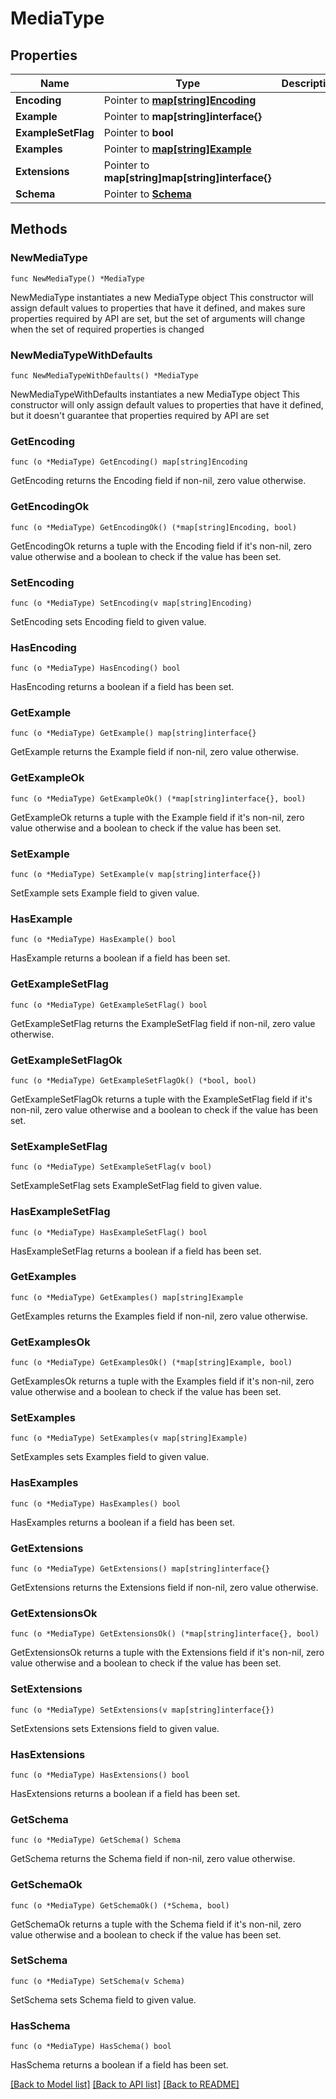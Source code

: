 # MediaType

## Properties

Name | Type | Description | Notes
------------ | ------------- | ------------- | -------------
**Encoding** | Pointer to [**map[string]Encoding**](Encoding.md) |  | [optional] 
**Example** | Pointer to **map[string]interface{}** |  | [optional] 
**ExampleSetFlag** | Pointer to **bool** |  | [optional] 
**Examples** | Pointer to [**map[string]Example**](Example.md) |  | [optional] 
**Extensions** | Pointer to **map[string]map[string]interface{}** |  | [optional] 
**Schema** | Pointer to [**Schema**](Schema.md) |  | [optional] 

## Methods

### NewMediaType

`func NewMediaType() *MediaType`

NewMediaType instantiates a new MediaType object
This constructor will assign default values to properties that have it defined,
and makes sure properties required by API are set, but the set of arguments
will change when the set of required properties is changed

### NewMediaTypeWithDefaults

`func NewMediaTypeWithDefaults() *MediaType`

NewMediaTypeWithDefaults instantiates a new MediaType object
This constructor will only assign default values to properties that have it defined,
but it doesn't guarantee that properties required by API are set

### GetEncoding

`func (o *MediaType) GetEncoding() map[string]Encoding`

GetEncoding returns the Encoding field if non-nil, zero value otherwise.

### GetEncodingOk

`func (o *MediaType) GetEncodingOk() (*map[string]Encoding, bool)`

GetEncodingOk returns a tuple with the Encoding field if it's non-nil, zero value otherwise
and a boolean to check if the value has been set.

### SetEncoding

`func (o *MediaType) SetEncoding(v map[string]Encoding)`

SetEncoding sets Encoding field to given value.

### HasEncoding

`func (o *MediaType) HasEncoding() bool`

HasEncoding returns a boolean if a field has been set.

### GetExample

`func (o *MediaType) GetExample() map[string]interface{}`

GetExample returns the Example field if non-nil, zero value otherwise.

### GetExampleOk

`func (o *MediaType) GetExampleOk() (*map[string]interface{}, bool)`

GetExampleOk returns a tuple with the Example field if it's non-nil, zero value otherwise
and a boolean to check if the value has been set.

### SetExample

`func (o *MediaType) SetExample(v map[string]interface{})`

SetExample sets Example field to given value.

### HasExample

`func (o *MediaType) HasExample() bool`

HasExample returns a boolean if a field has been set.

### GetExampleSetFlag

`func (o *MediaType) GetExampleSetFlag() bool`

GetExampleSetFlag returns the ExampleSetFlag field if non-nil, zero value otherwise.

### GetExampleSetFlagOk

`func (o *MediaType) GetExampleSetFlagOk() (*bool, bool)`

GetExampleSetFlagOk returns a tuple with the ExampleSetFlag field if it's non-nil, zero value otherwise
and a boolean to check if the value has been set.

### SetExampleSetFlag

`func (o *MediaType) SetExampleSetFlag(v bool)`

SetExampleSetFlag sets ExampleSetFlag field to given value.

### HasExampleSetFlag

`func (o *MediaType) HasExampleSetFlag() bool`

HasExampleSetFlag returns a boolean if a field has been set.

### GetExamples

`func (o *MediaType) GetExamples() map[string]Example`

GetExamples returns the Examples field if non-nil, zero value otherwise.

### GetExamplesOk

`func (o *MediaType) GetExamplesOk() (*map[string]Example, bool)`

GetExamplesOk returns a tuple with the Examples field if it's non-nil, zero value otherwise
and a boolean to check if the value has been set.

### SetExamples

`func (o *MediaType) SetExamples(v map[string]Example)`

SetExamples sets Examples field to given value.

### HasExamples

`func (o *MediaType) HasExamples() bool`

HasExamples returns a boolean if a field has been set.

### GetExtensions

`func (o *MediaType) GetExtensions() map[string]interface{}`

GetExtensions returns the Extensions field if non-nil, zero value otherwise.

### GetExtensionsOk

`func (o *MediaType) GetExtensionsOk() (*map[string]interface{}, bool)`

GetExtensionsOk returns a tuple with the Extensions field if it's non-nil, zero value otherwise
and a boolean to check if the value has been set.

### SetExtensions

`func (o *MediaType) SetExtensions(v map[string]interface{})`

SetExtensions sets Extensions field to given value.

### HasExtensions

`func (o *MediaType) HasExtensions() bool`

HasExtensions returns a boolean if a field has been set.

### GetSchema

`func (o *MediaType) GetSchema() Schema`

GetSchema returns the Schema field if non-nil, zero value otherwise.

### GetSchemaOk

`func (o *MediaType) GetSchemaOk() (*Schema, bool)`

GetSchemaOk returns a tuple with the Schema field if it's non-nil, zero value otherwise
and a boolean to check if the value has been set.

### SetSchema

`func (o *MediaType) SetSchema(v Schema)`

SetSchema sets Schema field to given value.

### HasSchema

`func (o *MediaType) HasSchema() bool`

HasSchema returns a boolean if a field has been set.


[[Back to Model list]](../README.md#documentation-for-models) [[Back to API list]](../README.md#documentation-for-api-endpoints) [[Back to README]](../README.md)


